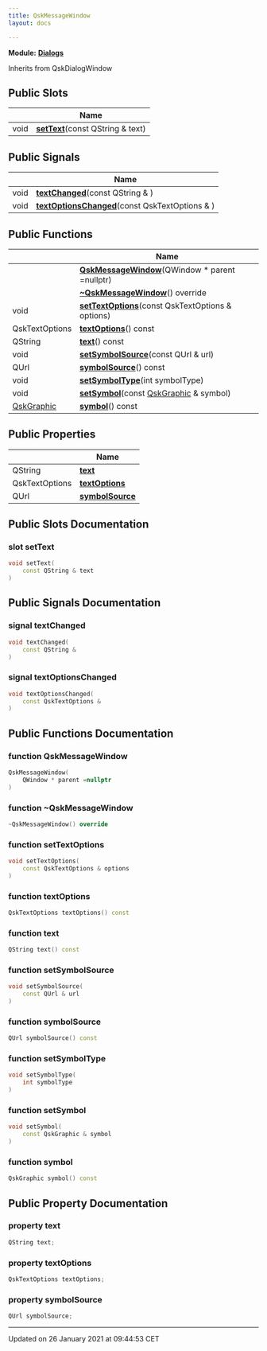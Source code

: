```yaml
---
title: QskMessageWindow
layout: docs

---
```



**Module:** **[Dialogs](/docs/modules/group___dialogs/)**



Inherits from QskDialogWindow

## Public Slots

|                | Name           |
| -------------- | -------------- |
| void | **[setText](/docs/classes/class_qsk_message_window/#slot-settext)**(const QString & text) |

## Public Signals

|                | Name           |
| -------------- | -------------- |
| void | **[textChanged](/docs/classes/class_qsk_message_window/#signal-textchanged)**(const QString & ) |
| void | **[textOptionsChanged](/docs/classes/class_qsk_message_window/#signal-textoptionschanged)**(const QskTextOptions & ) |

## Public Functions

|                | Name           |
| -------------- | -------------- |
| | **[QskMessageWindow](/docs/classes/class_qsk_message_window/#function-qskmessagewindow)**(QWindow * parent =nullptr) |
| | **[~QskMessageWindow](/docs/classes/class_qsk_message_window/#function-~qskmessagewindow)**() override |
| void | **[setTextOptions](/docs/classes/class_qsk_message_window/#function-settextoptions)**(const QskTextOptions & options) |
| QskTextOptions | **[textOptions](/docs/classes/class_qsk_message_window/#function-textoptions)**() const |
| QString | **[text](/docs/classes/class_qsk_message_window/#function-text)**() const |
| void | **[setSymbolSource](/docs/classes/class_qsk_message_window/#function-setsymbolsource)**(const QUrl & url) |
| QUrl | **[symbolSource](/docs/classes/class_qsk_message_window/#function-symbolsource)**() const |
| void | **[setSymbolType](/docs/classes/class_qsk_message_window/#function-setsymboltype)**(int symbolType) |
| void | **[setSymbol](/docs/classes/class_qsk_message_window/#function-setsymbol)**(const [QskGraphic](/docs/classes/class_qsk_graphic/) & symbol) |
| [QskGraphic](/docs/classes/class_qsk_graphic/) | **[symbol](/docs/classes/class_qsk_message_window/#function-symbol)**() const |

## Public Properties

|                | Name           |
| -------------- | -------------- |
| QString | **[text](/docs/classes/class_qsk_message_window/#property-text)**  |
| QskTextOptions | **[textOptions](/docs/classes/class_qsk_message_window/#property-textoptions)**  |
| QUrl | **[symbolSource](/docs/classes/class_qsk_message_window/#property-symbolsource)**  |

## Public Slots Documentation

### slot setText

```cpp
void setText(
    const QString & text
)
```


## Public Signals Documentation

### signal textChanged

```cpp
void textChanged(
    const QString & 
)
```


### signal textOptionsChanged

```cpp
void textOptionsChanged(
    const QskTextOptions & 
)
```


## Public Functions Documentation

### function QskMessageWindow

```cpp
QskMessageWindow(
    QWindow * parent =nullptr
)
```


### function ~QskMessageWindow

```cpp
~QskMessageWindow() override
```


### function setTextOptions

```cpp
void setTextOptions(
    const QskTextOptions & options
)
```


### function textOptions

```cpp
QskTextOptions textOptions() const
```


### function text

```cpp
QString text() const
```


### function setSymbolSource

```cpp
void setSymbolSource(
    const QUrl & url
)
```


### function symbolSource

```cpp
QUrl symbolSource() const
```


### function setSymbolType

```cpp
void setSymbolType(
    int symbolType
)
```


### function setSymbol

```cpp
void setSymbol(
    const QskGraphic & symbol
)
```


### function symbol

```cpp
QskGraphic symbol() const
```


## Public Property Documentation

### property text

```cpp
QString text;
```


### property textOptions

```cpp
QskTextOptions textOptions;
```


### property symbolSource

```cpp
QUrl symbolSource;
```


-------------------------------

Updated on 26 January 2021 at 09:44:53 CET